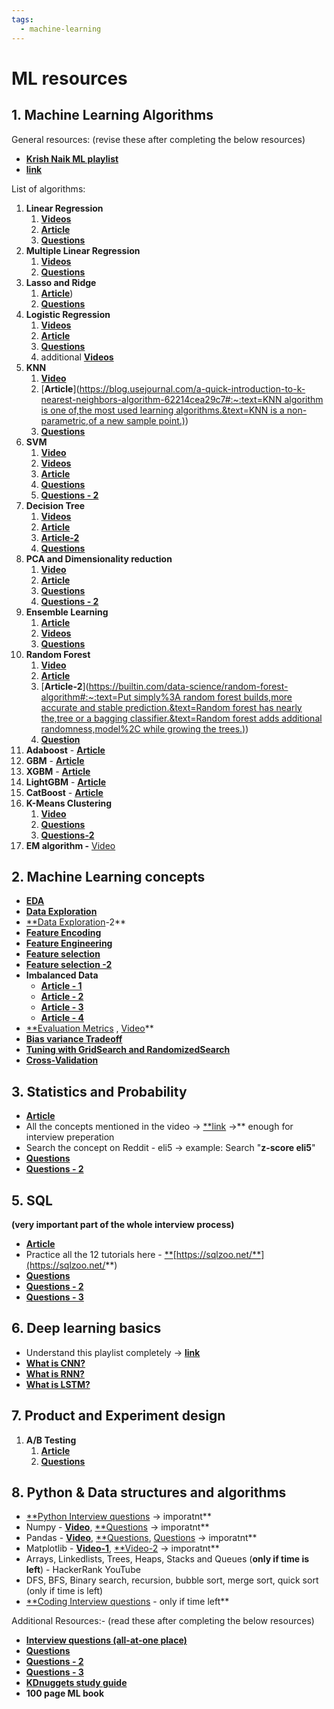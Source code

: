 ```yaml
---
tags:
  - machine-learning
---
```

# ML resources

## 1. Machine Learning Algorithms

General resources: (revise these after completing the below resources)

- [**Krish Naik ML playlist**](https://www.youtube.com/playlist?list=PLZoTAELRMXVPBTrWtJkn3wWQxZkmTXGwe)
- [**link**](https://workera.ai/resources/machine-learning-algorithms-interview/)

List of algorithms:

1. **Linear Regression**
    1. [**Videos**](https://www.youtube.com/playlist?list=PLIeGtxpvyG-LoKUpV0fSY8BGKIMIdmfCi)
    2. [**Article**](https://medium.com/analytics-vidhya/understanding-the-linear-regression-808c1f6941c0)
    3. [**Questions**](https://www.upgrad.com/blog/machine-learning-interview-questions-answers-ii/)
2. **Multiple Linear Regression**
    1. [**Videos**](https://www.youtube.com/playlist?list=PLIeGtxpvyG-IqjoU8IiF0Yu1WtxNq_4z-)
    2. [**Questions**](https://www.analyticsvidhya.com/blog/2015/10/regression-python-beginners/)
3. **Lasso and Ridge**
    1. [**Article**](https://www.analyticsvidhya.com/blog/2016/01/ridge-lasso-regression-python-complete-tutorial/#:~:text=Ridge%20and%20Lasso%20regression%20are%20powerful%20techniques%20generally%20used%20for,10%20variables%20might%20cause%20overfitting))
    2. [**Questions**](https://towardsdatascience.com/can-you-answer-these-5-questions-about-lasso-and-ridge-regression-1138536f4f80)
4. **Logistic Regression**
    1. [**Videos**](https://www.youtube.com/playlist?list=PLIeGtxpvyG-JmBQ9XoFD4rs-b3hkcX7Uu)
    2. [**Article**](https://towardsdatascience.com/understanding-logistic-regression-9b02c2aec102)
    3. [**Questions**](https://www.upgrad.com/blog/machine-learning-interview-questions-answers-logistic-regression/)
    4. additional [**Videos**](https://www.youtube.com/playlist?list=PLTl9hO2Oobd92YEIM4gVRSVwtIs1EXOqm)
5. **KNN**
    1. [**Video**](https://www.youtube.com/watch?v=4HKqjENq9OU&t=639s)
    2. [**Article**]([https://blog.usejournal.com/a-quick-introduction-to-k-nearest-neighbors-algorithm-62214cea29c7#:~:text=KNN algorithm is one of,the most used learning algorithms.&text=KNN is a non-parametric,of a new sample point.)](https://blog.usejournal.com/a-quick-introduction-to-k-nearest-neighbors-algorithm-62214cea29c7#:~:text=KNN%20algorithm%20is%20one%20of,the%20most%20used%20learning%20algorithms.&text=KNN%20is%20a%20non%2Dparametric,of%20a%20new%20sample%20point.))
    3. [**Questions**](http://www.data2businessinsights.in/2019/11/27/10484/)
6. **SVM**
    1. [**Video**](https://www.youtube.com/watch?v=05VABNfa1ds)
    2. [**Videos**](https://www.youtube.com/playlist?list=PL0OruX8aAmSLpmhFKl63wbSIaz9hqogRx)
    3. [**Article**](https://towardsdatascience.com/support-vector-machine-simply-explained-fee28eba5496)
    4. [**Questions**](https://alekhyo.medium.com/interview-questions-on-svm-bf13e5fbcca8)
    5. [**Questions - 2**](http://www.data2businessinsights.in/2019/11/27/support-vector-machines-interview-questions/)
7. **Decision Tree**
    1. [**Videos**](https://www.youtube.com/playlist?list=PL0OruX8aAmSJvRcHA-59N_mN7ryPvqVLw)
    2. [**Article**](https://www.kdnuggets.com/2020/01/decision-tree-algorithm-explained.html)
    3. [**Article-2**](https://www.analyticsvidhya.com/blog/2016/04/tree-based-algorithms-complete-tutorial-scratch-in-python/)
    4. [**Questions**](https://www.analyticsvidhya.com/blog/2017/09/30-questions-test-tree-based-models/)
8. **PCA and Dimensionality reduction**
    1. [**Video**](https://www.youtube.com/watch?v=g-Hb26agBFg)
    2. [**Article**](https://towardsdatascience.com/understanding-pca-fae3e243731d)
    3. [**Questions**](https://alekhyo.medium.com/interview-questions-on-pca-9cdc96ddaa9f)
    4. [**Questions - 2**](https://www.analyticsvidhya.com/blog/2017/03/questions-dimensionality-reduction-data-scientist/)
9. **Ensemble Learning**
    1. [**Article**](https://www.analyticsvidhya.com/blog/2018/06/comprehensive-guide-for-ensemble-models/)
    2. [**Videos**](https://www.youtube.com/playlist?list=PL0OruX8aAmSLqEA8u67DsL_hLQhtSZtTL)
    3. [**Questions**](https://www.analyticsvidhya.com/blog/2016/12/detailed-solutions-for-skilltest-tree-based-algorithms/)
10. **Random Forest**
    1. [**Video**](https://www.youtube.com/watch?v=eM4uJ6XGnSM)
    2. [**Article**](https://towardsdatascience.com/understanding-random-forest-58381e0602d2)
    3. [**Article-2**]([https://builtin.com/data-science/random-forest-algorithm#:~:text=Put simply%3A random forest builds,more accurate and stable prediction.&text=Random forest has nearly the,tree or a bagging classifier.&text=Random forest adds additional randomness,model%2C while growing the trees.)](https://builtin.com/data-science/random-forest-algorithm#:~:text=Put%20simply%3A%20random%20forest%20builds,more%20accurate%20and%20stable%20prediction.&text=Random%20forest%20has%20nearly%20the,tree%20or%20a%20bagging%20classifier.&text=Random%20forest%20adds%20additional%20randomness,model%2C%20while%20growing%20the%20trees.))
    4. [**Question**](https://medium.com/@penggongting/in-interview-how-to-answer-compare-random-forest-and-gradient-boosting-decision-tree-105de35cff3b)
11. **Adaboost** - [**Article**](https://blog.paperspace.com/adaboost-optimizer/)
12. **GBM** - [**Article**](https://machinelearningmastery.com/gentle-introduction-gradient-boosting-algorithm-machine-learning/)
13. **XGBM** - [**Article**](https://towardsdatascience.com/https-medium-com-vishalmorde-xgboost-algorithm-long-she-may-rein-edd9f99be63d)
14. **LightGBM** - [**Article**](https://medium.com/@pushkarmandot/https-medium-com-pushkarmandot-what-is-lightgbm-how-to-implement-it-how-to-fine-tune-the-parameters-60347819b7fc)
15. **CatBoost** - [**Article**](https://hanishrohit.medium.com/whats-so-special-about-catboost-335d64d754ae)
16. **K-Means Clustering**
    1. [**Video**](https://www.youtube.com/watch?v=EItlUEPCIzM&t=426s)
    2. [**Questions**](https://www.analyticsvidhya.com/blog/2017/02/test-data-scientist-clustering/)
    3. [**Questions-2**](http://www.data2businessinsights.in/2019/11/28/k-means-clustering-questions-and-answers/)
17. **EM algorithm -** [Video](https://www.youtube.com/watch?v=DIADjJXrgps)

## 2. Machine Learning concepts

- [**EDA**](https://www.analyticsvidhya.com/blog/2020/08/exploratory-data-analysiseda-from-scratch-in-python/)
- [**Data Exploration**](https://www.analyticsvidhya.com/blog/2016/01/guide-data-exploration/#two)
- [**Data Exploration](https://www.analyticsvidhya.com/blog/2015/02/7-steps-data-exploration-preparation-building-model-part-2/?source=post_page---------------------------)-2**
- [**Feature Encoding**](https://www.analyticsvidhya.com/blog/2020/08/types-of-categorical-data-encoding/)
- [**Feature Engineering**](https://www.analyticsvidhya.com/blog/2020/10/7-feature-engineering-techniques-machine-learning/)
- [**Feature selection**](https://www.analyticsvidhya.com/blog/2020/10/feature-selection-techniques-in-machine-learning/)
- [**Feature selection -2**](https://www.analyticsvidhya.com/blog/2016/12/introduction-to-feature-selection-methods-with-an-example-or-how-to-select-the-right-variables/)
- **Imbalanced Data**
    - [**Article - 1**](https://machinelearningmastery.com/what-is-imbalanced-classification/)
    - [**Article - 2**](https://machinelearningmastery.com/tactics-to-combat-imbalanced-classes-in-your-machine-learning-dataset/)
    - [**Article - 3**](https://www.analyticsvidhya.com/blog/2020/07/10-techniques-to-deal-with-class-imbalance-in-machine-learning/)
    - [**Article - 4**](https://www.analyticsvidhya.com/blog/2020/07/10-techniques-to-deal-with-class-imbalance-in-machine-learning/)
- [**Evaluation Metrics](https://www.analyticsvidhya.com/blog/2019/08/11-important-model-evaluation-error-metrics/) , [Video](https://www.youtube.com/watch?v=wpQiEHYkBys)**
- [**Bias variance Tradeoff**](https://www.analyticsvidhya.com/blog/2020/08/bias-and-variance-tradeoff-machine-learning/)
- [**Tuning with GridSearch and RandomizedSearch**](https://machinelearningmastery.com/hyperparameter-optimization-with-random-search-and-grid-search/)
- [**Cross-Validation**](https://machinelearningmastery.com/k-fold-cross-validation/)

## 3. Statistics and Probability

- [**Article**](https://towardsdatascience.com/how-to-ace-data-science-interviews-statistics-f3d363ad47b)
- All the concepts mentioned in the video → [**link](https://www.youtube.com/watch?v=zRUliXuwJCQ) →** enough for interview preperation
- Search the concept on Reddit - eli5 → example: Search "**z-score eli5**"
- [**Questions**](https://intellipaat.com/blog/interview-question/statistics-interview-questions/#11)
- [**Questions - 2**](https://towardsdatascience.com/40-statistics-interview-problems-and-answers-for-data-scientists-6971a02b7eee)

## 5. SQL

**(very important part of the whole interview process)**

- [**Article**](https://towardsdatascience.com/how-to-ace-data-science-interviews-sql-b71de212e433)
- Practice all the 12 tutorials here - [**](https://sqlzoo.net/)[https://sqlzoo.net/**](https://sqlzoo.net/**)
- [**Questions**](https://www.analyticsvidhya.com/blog/2017/01/46-questions-on-sql-to-test-a-data-science-professional-skilltest-solution/)
- [**Questions - 2**](https://www.nicksingh.com/posts/30-sql-and-database-design-questions-from-real-data-science-interviews)
- [**Questions - 3**](https://towardsdatascience.com/5-common-sql-interview-problems-for-data-scientists-1bfa02d8bae6)

## 6. Deep learning basics

- Understand this playlist completely → [**link**](https://www.youtube.com/playlist?list=PLZbbT5o_s2xq7LwI2y8_QtvuXZedL6tQU)
- [**What is CNN?**](https://www.youtube.com/watch?v=m8pOnJxOcqY)
- [**What is RNN?**](https://www.youtube.com/watch?v=yZv_yRgOvMg)
- [**What is LSTM?**](https://www.youtube.com/watch?v=QciIcRxJvsM)

## 7. Product and Experiment design

1. **A/B Testing**
    1. [**Article**](https://towardsdatascience.com/data-science-fundamentals-a-b-testing-cb371ceecc27)
    2. [**Questions**](https://blog.hubspot.com/blog/tabid/6307/bid/33466/answers-to-the-19-most-frequently-asked-questions-about-a-b-testing.aspx)

## 8. Python & Data structures and algorithms

- [**Python Interview questions](https://www.interviewbit.com/python-interview-questions/) → imporatnt**
- Numpy - [**Video**](https://www.youtube.com/watch?v=GB9ByFAIAH4&t=2s), [**Questions](https://www.machinelearningplus.com/python/101-numpy-exercises-python/) → imporatnt**
- Pandas - [**Video**](https://www.youtube.com/watch?v=vmEHCJofslg), [**Questions](https://www.kaggle.com/getting-started/119445%5C), [Questions](https://www.upgrad.com/blog/pandas-interview-questions-answers-for-freshers-experienced/) → imporatnt**
- Matplotlib - [**Video-1**](https://www.youtube.com/watch?v=DAQNHzOcO5A), [**Video-2](https://www.youtube.com/watch?v=0P7QnIQDBJY) → imporatnt**
- Arrays, Linkedlists, Trees, Heaps, Stacks and Queues (**only if time is left**) - HackerRank YouTube
- DFS, BFS, Binary search, recursion, bubble sort, merge sort, quick sort (only if time is left)
- [**Coding Interview questions](https://www.youtube.com/playlist?list=PLBZBJbE_rGRVnpitdvpdY9952IsKMDuev) - only if time left**

Additional Resources:- (read these after completing the below resources)

- [**Interview questions (all-at-one place)**](https://www.analyticsvidhya.com/blog/2018/06/comprehensive-data-science-machine-learning-interview-guide/)
- [**Questions**](https://towardsdatascience.com/120-data-scientist-interview-questions-and-answers-you-should-know-in-2021-b2faf7de8f3e)
- [**Questions - 2**](https://www.springboard.com/blog/data-science-interview-questions/#statistics)
- [**Questions - 3**](https://www.springboard.com/blog/machine-learning-interview-questions/)
- [**KDnuggets study guide**](https://www.kdnuggets.com/2020/01/data-science-interview-study-guide.html)
- **100 page ML book**